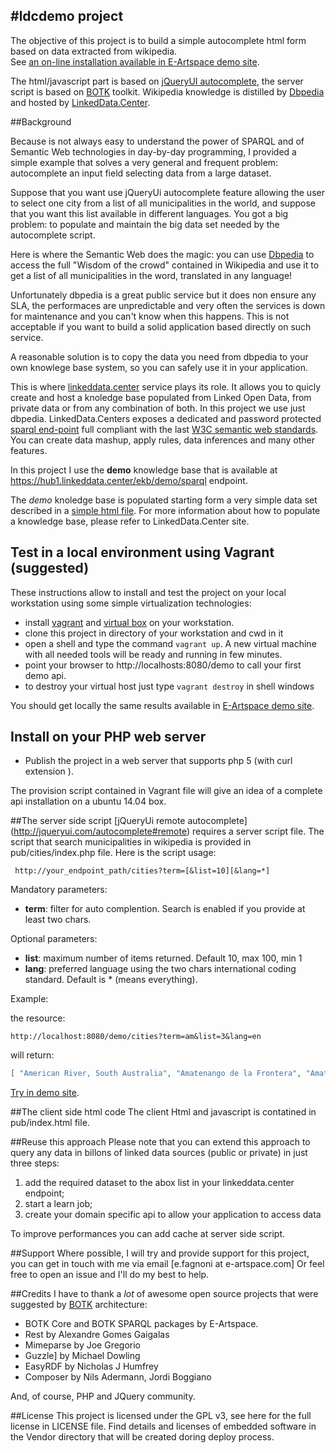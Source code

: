 #ldcdemo project
----------------
The objective of this project is to build a simple autocomplete html form based on data extracted from wikipedia.  
See [an on-line installation available in E-Artspace demo site](http://demo.e-artspace.com/ldc/pub/).

The html/javascript part is based on [jQueryUI autocomplete](http://jqueryui.com/autocomplete/), the server script is based on [BOTK](http://ontology.it/tools/botk) toolkit.
Wikipedia knowledge is distilled by [Dbpedia](http://dbpedia.org) and hosted by [LinkedData.Center](http://linkeddata.center/).


##Background

Because is not always easy to understand the power of SPARQL and of Semantic Web technologies in day-by-day programming, I provided a simple example that solves a 
very general and frequent problem: autocomplete an input field selecting data from a large dataset.

Suppose that you want use jQueryUi autocomplete feature allowing the user to select one city from a list of all municipalities in the world, and suppose that you want this list available
in different languages. You got a big problem: to populate and maintain the big data set needed by the autocomplete script.
 
Here is where the Semantic Web does the magic: you can use [Dbpedia](http://dbpedia.org) to access the full "Wisdom of the crowd" contained in Wikipedia and use it to get a list of all municipalities in the word, translated in any language!

Unfortunately dbpedia is a great public service but it does non ensure any SLA, the performaces are unpredictable and very often the services is down for maintenance and you can't know when this happens.
This is not acceptable if you want to build a solid application based directly on such service.

A reasonable solution is to copy the data you need from dbpedia to your own knowlege base system, so you can safely use it in your application. 

This is where [linkeddata.center](http://linkeddata.center/) service plays its role.
It allows you to quicly create and host a knoledge base populated from Linked Open Data, from  private data or from any combination of both. In this project we use just dbpedia.
LinkedData.Centers exposes a dedicated and password protected [sparql end-point](http://www.w3.org/TR/sparql11-query/) full compliant with the last [W3C semantic web standards](http://www.w3.org/standards/semanticweb/).
You can create data mashup, apply rules, data inferences and many other features.

In this project I use the **demo** knowledge base that is available at 
https://hub1.linkeddata.center/ekb/demo/sparql endpoint.


The *demo* knoledge base is populated starting form a very simple data set described in a 
[simple html file](http://demo.hub1.linkeddata.center/data/abox.html).
For more information about how to populate a knowledge base, please refer to LinkedData.Center site. 

## Test in a local environment using Vagrant (suggested)

These instructions allow to install and test the project on your local workstation using some simple virtualization technologies:

  - install [vagrant](https://docs.vagrantup.com/v2/installation/) and [virtual box](https://www.virtualbox.org/) on your workstation.
  - clone this project in directory of your workstation and cwd in it
  - open a shell and type the command `vagrant up`. A new virtual machine with all needed tools will be ready and running in few minutes.
  - point your browser to http://localhosts:8080/demo to call your first demo api.
  - to destroy your virtual host just type `vagrant destroy` in shell windows

You should get locally the same results available in [E-Artspace demo site](http://demo.e-artspace.com/ldc/pub/).
 
## Install on your PHP web server

   - Publish the project in a web server that supports php 5 (with curl extension ).

The provision script contained in Vagrant file will give an idea of a complete api installation on a ubuntu 14.04 box.

##The server side script
[jQueryUi remote autocomplete] (http://jqueryui.com/autocomplete#remote) requires a 
server script file. 
The script that search municipalities in wikipedia is provided in pub/cities/index.php file. Here is the script usage:

```
 http://your_endpoint_path/cities?term=[&list=10][&lang=*]
```

Mandatory parameters:
  - **term**: filter for auto complention. Search is enabled if you provide at least two chars. 

Optional parameters:

  - **list**: maximum number of items returned. Default 10, max 100, min 1
  - **lang**: preferred language using the two chars international coding standard. Default is * (means everything).

Example:

the resource:

`http://localhost:8080/demo/cities?term=am&list=3&lang=en` 

will return:

```json
[ "American River, South Australia", "Amatenango de la Frontera", "Amatenango del Valle" ]
```

[Try in demo site](http://demo.e-artspace.com/ldc/pub/cities?term=am&list=3&lang=en).

##The client side html code
The client Html and javascript is contatined in pub/index.html file.

##Reuse this approach
Please note that you can extend this approach to query any data in billons of linked data sources
(public or private) in just three steps:

 1. add the required dataset to the abox list in your linkeddata.center endpoint;
 2. start a learn job; 
 3. create your domain specific api to allow your application to access data
 
 To improve performances you can add cache at server side script.

##Support
Where possible, I will try and provide support for this project, you can get in touch with me via email [e.fagnoni at e-artspace.com]
Or feel free to open an issue and I'll do my best to help.

##Credits
I have to thank a *lot* of awesome open source projects that were suggested by [BOTK](http://ontology.it/tools/botk) architecture:

 - BOTK Core and BOTK SPARQL packages by E-Artspace.
 - Rest by Alexandre Gomes Gaigalas
 - Mimeparse by Joe Gregorio
 - Guzzle] by Michael Dowling
 - EasyRDF by Nicholas J Humfrey
 - Composer by Nils Adermann, Jordi Boggiano
 
And, of course, PHP and JQuery community.

##License
This project is licensed under the GPL v3, see here for the full license in LICENSE file.
Find details and licenses of embedded software in the Vendor directory that will be created doring deploy process.

